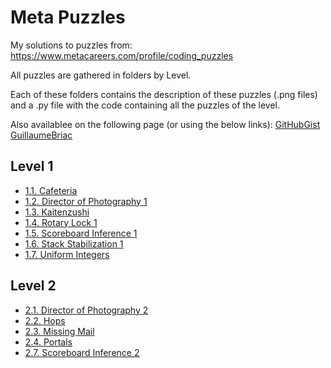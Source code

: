 # Meta Puzzles

My solutions to puzzles from: https://www.metacareers.com/profile/coding_puzzles

All puzzles are gathered in folders by Level.

Each of these folders contains the description of these puzzles (.png files) and a .py file with the code containing all the puzzles of the level.

Also availablee on the following page (or using the below links): [GitHubGist GuillaumeBriac](https://gist.github.com/GuillaumeBriac)

## Level 1
- [1.1. Cafeteria](https://gist.github.com/GuillaumeBriac/b065404fca3ca3013047ec3520763aca)
- [1.2. Director of Photography 1](https://gist.github.com/GuillaumeBriac/45e3e00ce864bbc610392aa7aeac291c)
- [1.3. Kaitenzushi](https://gist.github.com/GuillaumeBriac/475e5bf446829387122b6eca191d95c1)
- [1.4. Rotary Lock 1](https://gist.github.com/GuillaumeBriac/f4f71e3ab869a258c6df8225acf2f248)
- [1.5. Scoreboard Inference 1](https://gist.github.com/GuillaumeBriac/d2d04a46ebafba7f26b21eea3f98152d)
- [1.6. Stack Stabilization 1](https://gist.github.com/GuillaumeBriac/ec97624f99f582680d50f26181c3d47e)
- [1.7. Uniform Integers](https://gist.github.com/GuillaumeBriac/40c8ba4bde9da51dcf2729e34c1f1675)

## Level 2
- [2.1. Director of Photography 2](https://gist.github.com/GuillaumeBriac/138cfe9a4d7e78d325763e491f556929)
- [2.2. Hops](https://gist.github.com/GuillaumeBriac/3e073ffdd38bd718d014bd4bb0161e22)
- [2.3. Missing Mail](https://gist.github.com/GuillaumeBriac/cbeb2192aec2bb5ddccad17333fad975)
- [2.4. Portals](https://gist.github.com/GuillaumeBriac/96c83ca268bb850c311e111517ca0c5e)
- [2.7. Scoreboard Inference 2](https://gist.github.com/GuillaumeBriac/c9836162556a9c42e7e6d7c040550857)
